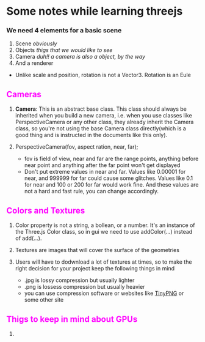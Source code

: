 # Some notes while learning threejs

### We need 4 elements for a basic scene
1. Scene *obviously*
2. Objects *thigs that we would like to see*
3. Camera *duh!! a camera is also a object, by the way*
4. And a renderer


- Unlike scale and position, rotation is not a Vector3. Rotation is an Eule

## <span style="color:magenta">Cameras</span>

1. **Camera**: This is an abstract base class. This class should always be inherited when you build a new camera, i.e. when you use classes like PerspectiveCamera or any other class, they already inherit the Camera class, so you're not using the base Camera class directly(which is a good thing and is instructed in the documents like this only).

2. PerspectiveCamera(fov, aspect ration, near, far);
    - fov is field of view, near and far are the range points, anything before near point and anything after the far point won't get displayed
    - Don't put extreme values in near and far. Values like 0.00001 for near, and 999999 for far could cause some glitches. Values like 0.1 for near and 100 or 200 for far would work fine. And these values are not a hard and fast rule, you can change accordingly.


## <span style="color:magenta">Colors and Textures</span>
1. Color property is not a string, a bollean, or a number. It's an instance of the Three.js Color class, so in gui we need to use addColor(...) instead of add(...).

2. Textures are images that will cover the surface of the geometries

3. Users will have to dodwnload a lot of textures at times, so to make the right decision for your project keep the following things in mind
    - .jpg is lossy compression but usually lighter
    - .png is lossess compression but usually heavier
    - you can use compression software or websites like [TinyPNG](https://tinypng.com/) or some other site


## <span style="color:magenta">Thigs to keep in mind about GPUs</span>
1. 
